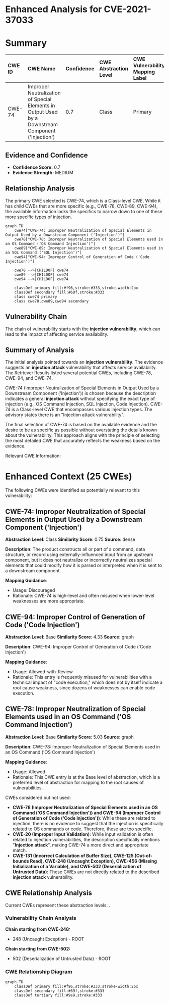# Enhanced Analysis for CVE-2021-37033

# Summary
| CWE ID  | CWE Name                                                                                                 | Confidence | CWE Abstraction Level | CWE Vulnerability Mapping Label | CWE-Vulnerability Mapping Notes |
| :-------- | :--------------------------------------------------------------------------------------------------------- | :--------- | :---------------------- | :------------------------------ | :-------------------------------- |
| CWE-74    | Improper Neutralization of Special Elements in Output Used by a Downstream Component ('Injection') | 0.7        | Class                   | Primary                         | Allowed-with-Review               |

## Evidence and Confidence

*   **Confidence Score:** 0.7
*   **Evidence Strength:** MEDIUM

## Relationship Analysis
The primary CWE selected is CWE-74, which is a Class-level CWE. While it has child CWEs that are more specific (e.g., CWE-78, CWE-89, CWE-94), the available information lacks the specifics to narrow down to one of these more specific types of injection.

```mermaid
graph TD
    cwe74["CWE-74: Improper Neutralization of Special Elements in Output Used by a Downstream Component ('Injection')"]
    cwe78["CWE-78: Improper Neutralization of Special Elements used in an OS Command ('OS Command Injection')"]
    cwe89["CWE-89: Improper Neutralization of Special Elements used in an SQL Command ('SQL Injection')"]
    cwe94["CWE-94: Improper Control of Generation of Code ('Code Injection')"]
    
    cwe78 -->|CHILDOF| cwe74
    cwe89 -->|CHILDOF| cwe74
    cwe94 -->|CHILDOF| cwe74
    
    classDef primary fill:#f96,stroke:#333,stroke-width:2px
    classDef secondary fill:#69f,stroke:#333
    class cwe74 primary
    class cwe78,cwe89,cwe94 secondary
```

## Vulnerability Chain
The chain of vulnerability starts with the **injection vulnerability**, which can lead to the impact of affecting service availability.

## Summary of Analysis
The initial analysis pointed towards an **injection vulnerability**. The evidence suggests an **injection attack** vulnerability that affects service availability. The Retriever Results listed several potential CWEs, including CWE-78, CWE-94, and CWE-74.

CWE-74 (Improper Neutralization of Special Elements in Output Used by a Downstream Component ('Injection')) is chosen because the description indicates a general **injection attack** without specifying the exact type of injection (e.g., OS Command Injection, SQL Injection, Code Injection). CWE-74 is a Class-level CWE that encompasses various injection types. The advisory states there is an "Injection attack vulnerability".

The final selection of CWE-74 is based on the available evidence and the desire to be as specific as possible without overstating the details known about the vulnerability. This approach aligns with the principle of selecting the most detailed CWE that accurately reflects the weakness based on the evidence.

Relevant CWE Information:

# Enhanced Context (25 CWEs)
The following CWEs were identified as potentially relevant to this vulnerability:

## CWE-74: Improper Neutralization of Special Elements in Output Used by a Downstream Component ('Injection')
**Abstraction Level**: Class
**Similarity Score**: 0.75
**Source**: dense

**Description**:
The product constructs all or part of a command, data structure, or record using externally-influenced input from an upstream component, but it does not neutralize or incorrectly neutralizes special elements that could modify how it is parsed or interpreted when it is sent to a downstream component.

**Mapping Guidance**:
- Usage: Discouraged
- Rationale: CWE-74 is high-level and often misused when lower-level weaknesses are more appropriate.

## CWE-94: Improper Control of Generation of Code ('Code Injection')
**Abstraction Level**: Base
**Similarity Score**: 4.33
**Source**: graph

**Description**:
CWE-94: Improper Control of Generation of Code ('Code Injection')

**Mapping Guidance**:
- Usage: Allowed-with-Review
- Rationale: This entry is frequently misused for vulnerabilities with a technical impact of "code execution," which does not by itself indicate a root cause weakness, since dozens of weaknesses can enable code execution.

## CWE-78: Improper Neutralization of Special Elements used in an OS Command ('OS Command Injection')
**Abstraction Level**: Base
**Similarity Score**: 5.03
**Source**: graph

**Description**:
CWE-78: Improper Neutralization of Special Elements used in an OS Command ('OS Command Injection')

**Mapping Guidance**:
- Usage: Allowed
- Rationale: This CWE entry is at the Base level of abstraction, which is a preferred level of abstraction for mapping to the root causes of vulnerabilities.

CWEs considered but not used:

*   **CWE-78 (Improper Neutralization of Special Elements used in an OS Command ('OS Command Injection')) and CWE-94 (Improper Control of Generation of Code ('Code Injection'))**: While these are related to injection, there is no evidence to suggest that the injection is specifically related to OS commands or code. Therefore, these are too specific.
*   **CWE-20 (Improper Input Validation)**: While input validation is often related to injection vulnerabilities, the description specifically mentions "**Injection attack**", making CWE-74 a more direct and appropriate match.
*   **CWE-131 (Incorrect Calculation of Buffer Size), CWE-125 (Out-of-bounds Read), CWE-248 (Uncaught Exception), CWE-456 (Missing Initialization of a Variable), and CWE-502 (Deserialization of Untrusted Data)**: These CWEs are not directly related to the described **injection attack** vulnerability.


## CWE Relationship Analysis

Current CWEs represent these abstraction levels: .


### Vulnerability Chain Analysis

**Chain starting from CWE-248:**
- 248 (Uncaught Exception) - ROOT


**Chain starting from CWE-502:**
- 502 (Deserialization of Untrusted Data) - ROOT



### CWE Relationship Diagram

```mermaid
graph TD
    classDef primary fill:#f96,stroke:#333,stroke-width:2px
    classDef secondary fill:#69f,stroke:#333
    classDef tertiary fill:#9e9,stroke:#333
```